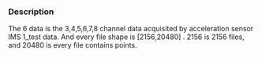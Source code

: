 ### Description

The 6 data is the 3,4,5,6,7,8 channel data acquisited by acceleration sensor IMS 1_test data. And every file shape is [2156,20480] . 2156 is 2156 files, and 20480  is every file contains points.
